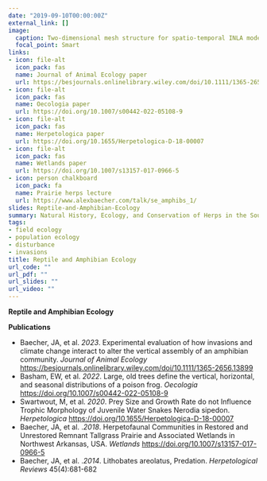 ```yaml
---
date: "2019-09-10T00:00:00Z"
external_link: []
image:
  caption: Two-dimensional mesh structure for spatio-temporal INLA model of Southern Dusky Salamanders 
  focal_point: Smart
links:
- icon: file-alt
  icon_pack: fas
  name: Journal of Animal Ecology paper
  url: https://besjournals.onlinelibrary.wiley.com/doi/10.1111/1365-2656.13899
- icon: file-alt
  icon_pack: fas
  name: Oecologia paper
  url: https://doi.org/10.1007/s00442-022-05108-9
- icon: file-alt
  icon_pack: fas
  name: Herpetologica paper
  url: https://doi.org/10.1655/Herpetologica-D-18-00007 
- icon: file-alt
  icon_pack: fas
  name: Wetlands paper
  url: https://doi.org/10.1007/s13157-017-0966-5
- icon: person chalkboard
  icon_pack: fa
  name: Prairie herps lecture
  url: https://www.alexbaecher.com/talk/se_amphibs_1/
slides: Reptile-and-Amphibian-Ecology
summary: Natural History, Ecology, and Conservation of Herps in the Southeastern US.
tags:
- field ecology
- population ecology
- disturbance
- invasions
title: Reptile and Amphibian Ecology
url_code: ""
url_pdf: ""
url_slides: ""
url_video: ""
---
```


**Reptile and Amphibian Ecology**  

**Publications**  
- Baecher, JA, et al. *2023*. Experimental evaluation of how invasions and climate change interact to alter the vertical assembly of an amphibian community. *Journal of Animal Ecology* https://besjournals.onlinelibrary.wiley.com/doi/10.1111/1365-2656.13899
- Basham, EW, et al. *2022*. Large, old trees define the vertical, horizontal, and seasonal distributions of a poison frog. *Oecologia*  https://doi.org/10.1007/s00442-022-05108-9
- Swartwout, M, et al. *2020*. Prey Size and Growth Rate do not Influence Trophic Morphology of Juvenile Water Snakes Nerodia sipedon. *Herpetologica* https://doi.org/10.1655/Herpetologica-D-18-00007
- Baecher, JA, et al. .*2018*. Herpetofaunal Communities in Restored and Unrestored Remnant Tallgrass Prairie and Associated Wetlands in Northwest Arkansas, USA. *Wetlands* https://doi.org/10.1007/s13157-017-0966-5
- Baecher, JA, et al. .*2014*. Lithobates areolatus, Predation. *Herpetological Reviews* 45(4):681-682
